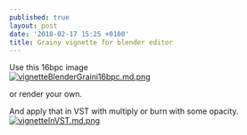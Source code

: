 ```yaml
---
published: true
layout: post
date: '2018-02-17 15:25 +0100'
title: Grainy vignette for blender editor
---
```

Use this 16bpc image  
[![vignetteBlenderGraini16bpc.md.png](https://cdn.scrot.moe/images/2018/02/17/vignetteBlenderGraini16bpc.md.png)](https://cdn.scrot.moe/images/2018/02/17/vignetteBlenderGraini16bpc.png)

or render your own.

And apply that in VST with multiply or burn with some opacity.  
[![vignetteInVST.md.png](https://cdn.scrot.moe/images/2018/02/17/vignetteInVST.md.png)](https://cdn.scrot.moe/images/2018/02/17/vignetteInVST.png)
